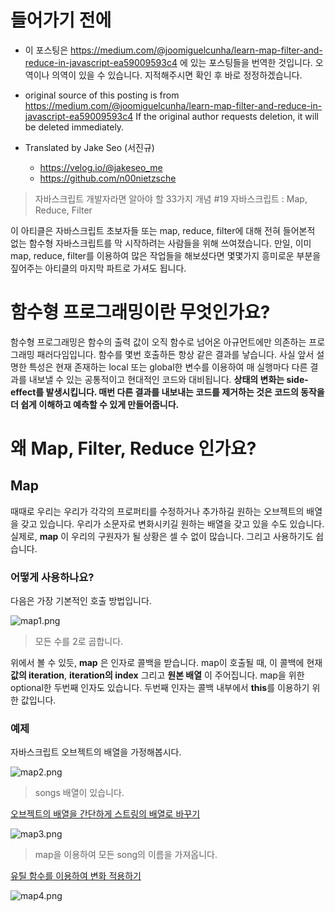 # 들어가기 전에

- 이 포스팅은 https://medium.com/@joomiguelcunha/learn-map-filter-and-reduce-in-javascript-ea59009593c4 에 있는 포스팅들을 번역한 것입니다. 오역이나 의역이 있을 수 있습니다. 지적해주시면 확인 후 바로 정정하겠습니다.

- original source of this posting is from https://medium.com/@joomiguelcunha/learn-map-filter-and-reduce-in-javascript-ea59009593c4 If the original author requests deletion, it will be deleted immediately.

- Translated by Jake Seo (서진규)

	- https://velog.io/@jakeseo_me
	- https://github.com/n00nietzsche

> 자바스크립트 개발자라면 알아야 할 33가지 개념 #19 자바스크립트 : Map, Reduce, Filter

이 아티클은 자바스크립트 초보자들 또는 map, reduce, filter에 대해 전혀 들어본적 없는 함수형 자바스크립트를 막 시작하려는 사람들을 위해 쓰여졌습니다. 만일, 이미 map, reduce, filter를 이용하여 많은 작업들을 해보셨다면 몇몇가지 흥미로운 부분을 짚어주는 아티클의 마지막 파트로 가셔도 됩니다.

# 함수형 프로그래밍이란 무엇인가요?

함수형 프로그래밍은 함수의 출력 값이 오직 함수로 넘어온 아규먼트에만 의존하는 프로그래밍 패러다임입니다. 함수를 몇번 호출하든 항상 같은 결과를 낳습니다. 사실 앞서 설명한 특성은 현재 존재하는 local 또는 global한 변수를 이용하여 매 실행마다 다른 결과를 내보낼 수 있는 공통적이고 현대적인 코드와 대비됩니다. **상태의 변화는 side-effect를 발생시킵니다. 매번 다른 결과를 내보내는 코드를 제거하는 것은 코드의 동작을 더 쉽게 이해하고 예측할 수 있게 만들어줍니다.**


# 왜 Map, Filter, Reduce 인가요?

## Map

때때로 우리는 우리가 각각의 프로퍼티를 수정하거나 추가하길 원하는 오브젝트의 배열을 갖고 있습니다. 우리가 소문자로 변화시키길 원하는 배열을 갖고 있을 수도 있습니다. 실제로, **map** 이 우리의 구원자가 될 상황은 셀 수 없이 많습니다. 그리고 사용하기도 쉽습니다.

### 어떻게 사용하나요?

다음은 가장 기본적인 호출 방법입니다.

![map1.png](https://images.velog.io/post-images/jakeseo_me/0d279400-76d5-11e9-b764-ab33d53cf433/map1.png)
> 모든 수를 2로 곱합니다.

위에서 볼 수 있듯, **map** 은 인자로 콜백을 받습니다. map이 호출될 때, 이 콜백에 현재 **값의 iteration**, **iteration의 index** 그리고 **원본 배열** 이 주어집니다. map을 위한 optional한 두번째 인자도 있습니다. 두번째 인자는 콜백 내부에서 **this**를 이용하기 위한 값입니다.

### 예제

자바스크립트 오브젝트의 배열을 가정해봅시다.

![map2.png](https://images.velog.io/post-images/jakeseo_me/f3d45660-76dd-11e9-8a5a-9d0bb25aa750/map2.png)
> songs 배열이 있습니다.

[오브젝트의 배열을 간단하게 스트링의 배열로 바꾸기](https://gist.github.com/JoaoCnh/37ff889a755565ac3b971032b2e9a026)

![map3.png](https://images.velog.io/post-images/jakeseo_me/2d5d0940-76de-11e9-8a5a-9d0bb25aa750/map3.png)
> map을 이용하여 모든 song의 이름을 가져옵니다.

[유틸 함수를 이용하여 변화 적용하기](https://gist.github.com/JoaoCnh/33066830188c74eeae8f05b1a4674c2f)

![map4.png](https://images.velog.io/post-images/jakeseo_me/7a7499f0-76de-11e9-8a5a-9d0bb25aa750/map4.png)

